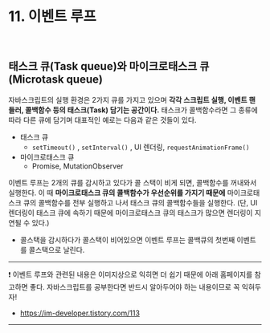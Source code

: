# 11. 이벤트 루프

<br>

## 태스크 큐(Task queue)와 마이크로태스크 큐(Microtask queue)

자바스크립트의 실행 환경은 2가지 큐를 가지고 있으며 **각각 스크립트 실행, 이벤트 핸들러, 콜백함수 등의 태스크(Task) 담기는 공간이다.** 태스크가 콜백함수라면 그 종류에 따라 다른 큐에 담기며 대표적인 예로는 다음과 같은 것들이 있다.

- 태스크 큐
  - `setTimeout()` , `setInterval()` , UI 렌더링, `requestAnimationFrame()`
- 마이크로태스크 큐
  - Promise, MutationObserver

이벤트 루프는 2개의 큐를 감시하고 있다가 콜 스택이 비게 되면, 콜백함수를 꺼내와서 실행한다. 이 때 **마이크로태스크 큐의 콜백함수가 우선순위를 가지기 때문에** 마이크로태스크 큐의 콜백함수를 전부 실행하고 나서 태스크 큐의 콜백함수들을 실행한다. (단, UI 렌더링이 태스크 큐에 속하기 때문에 마이크로태스크 큐의 태스크가 많으면 렌더링이 지연될 수 있다.)

- 콜스택을 감시하다가 콜스택이 비어있으면 이벤트 루프는 콜백큐의 첫번째 이벤트를 콜스택으로 날린다.

---

:exclamation: 이벤트 루프와 관련된 내용은 이미지상으로 익히면 더 쉽기 때문에 아래 홈페이지를 참고하면 좋다. 자바스크립트를 공부한다면 반드시 알아두어야 하는 내용이므로 꼭 익혀두자!

- https://im-developer.tistory.com/113

---

